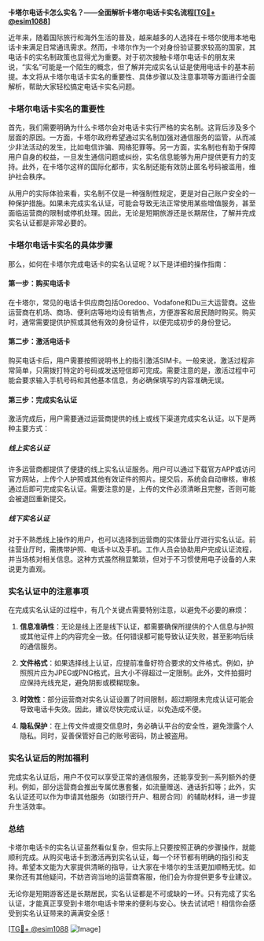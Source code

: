 **卡塔尔电话卡怎么实名？——全面解析卡塔尔电话卡实名流程[[TG💪+ @esim1088](https://t.me/s/esim1088)]**

近年来，随着国际旅行和海外生活的普及，越来越多的人选择在卡塔尔使用本地电话卡来满足日常通讯需求。然而，卡塔尔作为一个对身份验证要求较高的国家，其电话卡的实名制政策也显得尤为重要。对于初次接触卡塔尔电话卡的朋友来说，“实名”可能是一个陌生的概念，但了解并完成实名认证是使用电话卡的基本前提。本文将从卡塔尔电话卡实名的重要性、具体步骤以及注意事项等方面进行全面解析，帮助大家轻松搞定电话卡实名问题。

### 卡塔尔电话卡实名的重要性

首先，我们需要明确为什么卡塔尔会对电话卡实行严格的实名制。这背后涉及多个层面的原因。一方面，卡塔尔政府希望通过实名制加强对通信服务的监管，从而减少非法活动的发生，比如电信诈骗、网络犯罪等。另一方面，实名制也有助于保障用户自身的权益，一旦发生通信问题或纠纷，实名信息能够为用户提供更有力的支持。此外，在卡塔尔这样的国际化都市，实名制还能有效防止匿名号码被滥用，维护社会秩序。

从用户的实际体验来看，实名制不仅是一种强制性规定，更是对自己账户安全的一种保护措施。如果未完成实名认证，可能会导致无法正常使用某些增值服务，甚至面临运营商的限制或停机处理。因此，无论是短期旅游还是长期居住，了解并完成实名认证都是非常必要的。

### 卡塔尔电话卡实名的具体步骤

那么，如何在卡塔尔完成电话卡的实名认证呢？以下是详细的操作指南：

#### 第一步：购买电话卡

在卡塔尔，常见的电话卡供应商包括Ooredoo、Vodafone和Du三大运营商。这些运营商在机场、商场、便利店等地均设有销售点，方便游客和居民随时购买。购买时，通常需要提供护照或其他有效的身份证件，以便完成初步的身份登记。

#### 第二步：激活电话卡

购买电话卡后，用户需要按照说明书上的指引激活SIM卡。一般来说，激活过程非常简单，只需拨打特定的号码或发送短信即可完成。需要注意的是，激活过程中可能会要求输入手机号码和其他基本信息，务必确保填写的内容准确无误。

#### 第三步：完成实名认证

激活完成后，用户需要通过运营商提供的线上或线下渠道完成实名认证。以下是两种主要方式：

##### 线上实名认证

许多运营商都提供了便捷的线上实名认证服务。用户可以通过下载官方APP或访问官方网站，上传个人护照或其他有效证件的照片。提交后，系统会自动审核，审核通过后即可完成实名认证。需要注意的是，上传的文件必须清晰且完整，否则可能会被退回重新提交。

##### 线下实名认证

对于不熟悉线上操作的用户，也可以选择到运营商的实体营业厅进行实名认证。前往营业厅时，需携带护照、电话卡以及手机。工作人员会协助用户完成认证流程，并当场核对相关信息。这种方式虽然稍显繁琐，但对于不习惯使用电子设备的人来说更为直观。

### 实名认证中的注意事项

在完成实名认证的过程中，有几个关键点需要特别注意，以避免不必要的麻烦：

1. **信息准确性**：无论是线上还是线下认证，都需要确保所提供的个人信息与护照或其他证件上的内容完全一致。任何错误都可能导致认证失败，甚至影响后续的通信服务。

2. **文件格式**：如果选择线上认证，应提前准备好符合要求的文件格式。例如，护照照片应为JPEG或PNG格式，且大小不得超过一定限制。此外，文件拍摄时应保持光线充足，避免阴影或模糊现象。

3. **时效性**：部分运营商对实名认证设置了时间限制，超过期限未完成认证可能会导致电话卡失效。因此，建议尽快完成认证，以免造成不便。

4. **隐私保护**：在上传文件或提交信息时，务必确认平台的安全性，避免泄露个人隐私。同时，妥善保管好自己的账号密码，防止被盗用。

### 实名认证后的附加福利

完成实名认证后，用户不仅可以享受正常的通信服务，还能享受到一系列额外的便利。例如，部分运营商会推出专属优惠套餐，如流量赠送、通话折扣等；此外，实名认证还可以作为申请其他服务（如银行开户、租房合同）的辅助材料，进一步提升生活效率。

### 总结

卡塔尔电话卡的实名认证虽然看似复杂，但实际上只要按照正确的步骤操作，就能顺利完成。从购买电话卡到激活再到实名认证，每一个环节都有明确的指引和支持。希望本文能为大家提供清晰的指导，让大家在卡塔尔的生活更加顺畅无忧。如果你还有其他疑问，不妨咨询当地的运营商客服，他们会为你提供更多专业建议。

无论你是短期游客还是长期居民，实名认证都是不可或缺的一环。只有完成了实名认证，才能真正享受到卡塔尔电话卡带来的便利与安心。快去试试吧！相信你会感受到实名认证带来的满满安全感！

[[TG💪+ @esim1088](https://t.me/s/esim1088) ![Image](https://i.postimg.cc/4NQfJmqS/Snipaste-2025-05-13-00-14-12.png)]